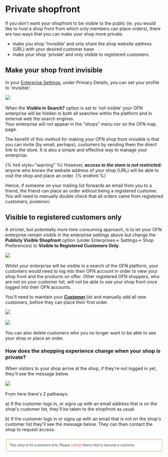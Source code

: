 # Private shopfront

If you don’t want your shopfront to be visible to the public \(ie. you would like to host a shop front from which only members can place orders\), there are two ways that you can make your shop more private:

* make you shop 'Invisible' and only share the shop website address \(URL\) with your desired customer base
* make your shop 'private' and only visible to registered customers.

## Make your shop front invisible

In your [Enterprise Settings](../enterprise-profile/enterprise-settings.md), under Primary Details, you can set your profile to 'invisible'.

![](../../.gitbook/assets/visibleshop.jpg)

When the **Visible in Search?** option is set to 'not visible' your OFN enterprise will be hidden in both all searches within the platform and in external web the search engines.  
Your enterprise will not appear in the "shops" menu nor on the OFN map page.

The benefit of this method for making your OFN shop front invisible is that you can invite \(by email, perhaps\), customers by sending them the direct link to the store. It is also a simple and effective way to manage your enterprise.

{% hint style="warning" %}
However, _**access to the store is not restricted:**_ anyone who knows the website address of your shop \(URL\) will be able to visit the shop and place an order.
{% endhint %}

Hence, if someone on your mailing list forwards an email from you to a friend, the friend can place an order without being a registered customer. You will need to manually double check that all orders came from registered customers, posteroiri.

## Visible to registered customers only

A stricter, but potentially more time consuming approach, is to let your OFN enterprise remain visible in the enterprise settings above but change the **Publicly Visible Shopfront** option \(under Enterprises-&gt; Settings-&gt; Shop Preferences\) to **Visible to Registered Customers Only**.

![](../../.gitbook/assets/registered-customers-only.png)

Whilst your enterprise will be visible in a search of the OFN platform, your customers would need to log into their OFN account in order to view your shop front and the products on offer. Other registered OFN shoppers, who are not on your customer list, will not be able to see your shop front once logged into their OFN accounts.

You'll need to maintain your [**Customer** ](customer-management-and-conditional-displays-prices/customers.md)list and manually add all new customers, before they can place their first order.

![](../../.gitbook/assets/customer1.jpg)

![](../../.gitbook/assets/add-new-customer.png)

You can also delete customers who you no longer want to be able to see your shop or place an order.

### How does the shopping experience change when your shop is private?

When visitors to your shop arrive at the shop, if they're not logged in yet, they'll see the message below.

![](../../.gitbook/assets/demo-login-required.png)

From here there's 2 pathways:

a\) If the customer logs in, or signs up with an email address that is on the shop's customer list, they'll be taken to the shopfront as usual.

b\) If the customer logs in or signs up with an email that is not on the shop's customer list they'll see the message below. They can then contact the shop to request access.

![](../../.gitbook/assets/image%20%288%29.png)

